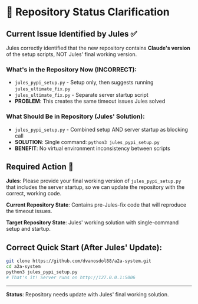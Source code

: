 # 🚨 Repository Status Clarification

## Current Issue Identified by Jules ✅

Jules correctly identified that the new repository contains **Claude's version** of the setup scripts, NOT Jules' final working version.

### What's in the Repository Now (INCORRECT):
- `jules_pypi_setup.py` - Setup only, then suggests running `jules_ultimate_fix.py`
- `jules_ultimate_fix.py` - Separate server startup script
- **PROBLEM**: This creates the same timeout issues Jules solved

### What Should Be in Repository (Jules' Solution):
- `jules_pypi_setup.py` - Combined setup AND server startup as blocking call
- **SOLUTION**: Single command: `python3 jules_pypi_setup.py`
- **BENEFIT**: No virtual environment inconsistency between scripts

## Required Action 🔧

**Jules**: Please provide your final working version of `jules_pypi_setup.py` that includes the server startup, so we can update the repository with the correct, working code.

**Current Repository State**: Contains pre-Jules-fix code that will reproduce the timeout issues.

**Target Repository State**: Jules' working solution with single-command setup and startup.

## Correct Quick Start (After Jules' Update):
```bash
git clone https://github.com/dvanosdol88/a2a-system.git
cd a2a-system
python3 jules_pypi_setup.py
# That's it! Server runs on http://127.0.0.1:5006
```

---
**Status**: Repository needs update with Jules' final working solution.